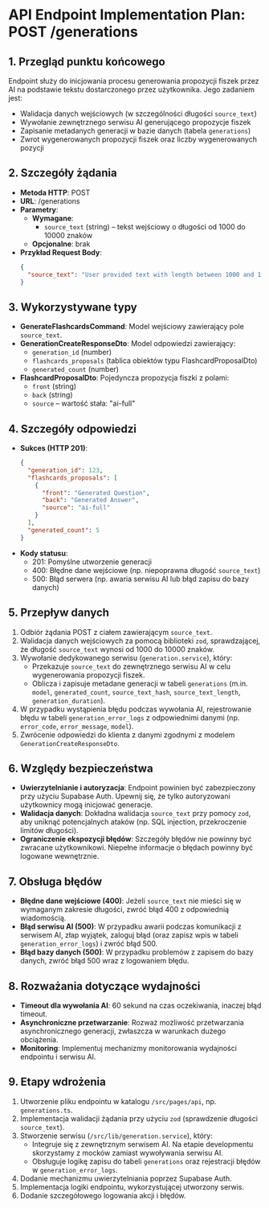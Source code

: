 # API Endpoint Implementation Plan: POST /generations

## 1. Przegląd punktu końcowego

Endpoint służy do inicjowania procesu generowania propozycji fiszek przez AI na podstawie tekstu dostarczonego przez użytkownika. Jego zadaniem jest:

- Walidacja danych wejściowych (w szczególności długości `source_text`)
- Wywołanie zewnętrznego serwisu AI generującego propozycje fiszek
- Zapisanie metadanych generacji w bazie danych (tabela `generations`)
- Zwrot wygenerowanych propozycji fiszek oraz liczby wygenerowanych pozycji

## 2. Szczegóły żądania

- **Metoda HTTP**: POST
- **URL**: /generations
- **Parametry**:
  - **Wymagane**:
    - `source_text` (string) – tekst wejściowy o długości od 1000 do 10000 znaków
  - **Opcjonalne**: brak
- **Przykład Request Body**:
  ```json
  {
    "source_text": "User provided text with length between 1000 and 10000 characters"
  }
  ```

## 3. Wykorzystywane typy

- **GenerateFlashcardsCommand**: Model wejściowy zawierający pole `source_text`.
- **GenerationCreateResponseDto**: Model odpowiedzi zawierający:
  - `generation_id` (number)
  - `flashcards_proposals` (tablica obiektów typu FlashcardProposalDto)
  - `generated_count` (number)
- **FlashcardProposalDto**: Pojedyncza propozycja fiszki z polami:
  - `front` (string)
  - `back` (string)
  - `source` – wartość stała: "ai-full"

## 4. Szczegóły odpowiedzi

- **Sukces (HTTP 201)**:
  ```json
  {
    "generation_id": 123,
    "flashcards_proposals": [
      {
        "front": "Generated Question",
        "back": "Generated Answer",
        "source": "ai-full"
      }
    ],
    "generated_count": 5
  }
  ```
- **Kody statusu**:
  - 201: Pomyślne utworzenie generacji
  - 400: Błędne dane wejściowe (np. niepoprawna długość `source_text`)
  - 500: Błąd serwera (np. awaria serwisu AI lub błąd zapisu do bazy danych)

## 5. Przepływ danych

1. Odbiór żądania POST z ciałem zawierającym `source_text`.
2. Walidacja danych wejściowych za pomocą biblioteki `zod`, sprawdzającej, że długość `source_text` wynosi od 1000 do 10000 znaków.
3. Wywołanie dedykowanego serwisu (`generation.service`), który:
   - Przekazuje `source_text` do zewnętrznego serwisu AI w celu wygenerowania propozycji fiszek.
   - Oblicza i zapisuje metadane generacji w tabeli `generations` (m.in. `model`, `generated_count`, `source_text_hash`, `source_text_length`, `generation_duration`).
4. W przypadku wystąpienia błędu podczas wywołania AI, rejestrowanie błędu w tabeli `generation_error_logs` z odpowiednimi danymi (np. `error_code`, `error_message`, `model`).
5. Zwrócenie odpowiedzi do klienta z danymi zgodnymi z modelem `GenerationCreateResponseDto`.

## 6. Względy bezpieczeństwa

- **Uwierzytelnianie i autoryzacja**: Endpoint powinien być zabezpieczony przy użyciu Supabase Auth. Upewnij się, że tylko autoryzowani użytkownicy mogą inicjować generacje.
- **Walidacja danych**: Dokładna walidacja `source_text` przy pomocy `zod`, aby uniknąć potencjalnych ataków (np. SQL injection, przekroczenie limitów długości).
- **Ograniczenie ekspozycji błędów**: Szczegóły błędów nie powinny być zwracane użytkownikowi. Niepełne informacje o błędach powinny być logowane wewnętrznie.

## 7. Obsługa błędów

- **Błędne dane wejściowe (400)**: Jeżeli `source_text` nie mieści się w wymaganym zakresie długości, zwróć błąd 400 z odpowiednią wiadomością.
- **Błąd serwisu AI (500)**: W przypadku awarii podczas komunikacji z serwisem AI, złap wyjątek, zaloguj błąd (oraz zapisz wpis w tabeli `generation_error_logs`) i zwróć błąd 500.
- **Błąd bazy danych (500)**: W przypadku problemów z zapisem do bazy danych, zwróć błąd 500 wraz z logowaniem błędu.

## 8. Rozważania dotyczące wydajności

- **Timeout dla wywołania AI**: 60 sekund na czas oczekiwania, inaczej błąd timeout.
- **Asynchroniczne przetwarzanie**: Rozważ możliwość przetwarzania asynchronicznego generacji, zwłaszcza w warunkach dużego obciążenia.
- **Monitoring**: Implementuj mechanizmy monitorowania wydajności endpointu i serwisu AI.

## 9. Etapy wdrożenia

1. Utworzenie pliku endpointu w katalogu `/src/pages/api`, np. `generations.ts`.
2. Implementacja walidacji żądania przy użyciu `zod` (sprawdzenie długości `source_text`).
3. Stworzenie serwisu (`/src/lib/generation.service`), który:
   - Integruje się z zewnętrznym serwisem AI. Na etapie developmentu skorzystamy z mocków zamiast wywoływania serwisu AI.
   - Obsługuje logikę zapisu do tabeli `generations` oraz rejestracji błędów w `generation_error_logs`.
4. Dodanie mechanizmu uwierzytelniania poprzez Supabase Auth.
5. Implementacja logiki endpointu, wykorzystującej utworzony serwis.
6. Dodanie szczegółowego logowania akcji i błędów.
